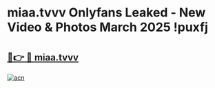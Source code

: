 # miaa.tvvv Onlyfans Leaked - New Video & Photos March 2025 !puxfj

# <h2><a href="https://bd8cqk.iuczelnia.edu.pl?title=miaa.tvvv&ref=puxfj">🔗👉 🔴 miaa.tvvv</a></h2>

[![acn](https://github.com/user-attachments/assets/0f9c940e-d8b0-45ae-aac7-cd30a18b3e1c)](https://bd8cqk.iuczelnia.edu.pl?title=miaa.tvvv&ref=puxfj)

